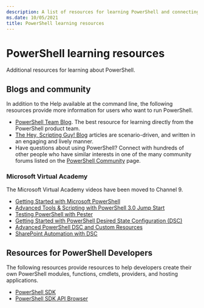 ```yaml
---
description: A list of resources for learning PowerShell and connecting with other PowerShell users.
ms.date: 10/05/2021
title: PowerShell learning resources
---
```

# PowerShell learning resources

Additional resources for learning about PowerShell.

## Blogs and community

In addition to the Help available at the command line, the following resources provide more
information for users who want to run PowerShell.

- [PowerShell Team Blog](https://devblogs.microsoft.com/powershell/). The best resource for learning
  directly from the PowerShell product team.
- [The Hey, Scripting Guy! Blog](https://devblogs.microsoft.com/scripting/) articles are
  scenario-driven, and written in an engaging and lively manner.
- Have questions about using PowerShell? Connect with hundreds of other people who have similar
  interests in one of the many community forums listed on the
  [PowerShell Community](/powershell/scripting/community/community-support) page.

### Microsoft Virtual Academy

The Microsoft Virtual Academy videos have been moved to Channel 9.

- [Getting Started with Microsoft PowerShell](https://channel9.msdn.com/Series/Getting-Started-with-Microsoft-PowerShell)
- [Advanced Tools & Scripting with PowerShell 3.0 Jump Start](https://channel9.msdn.com/Series/Advanced-Tools-and-Scripting-with-PowerShell-3.0-Jump-Start)
- [Testing PowerShell with Pester](https://channel9.msdn.com/Series/Testing-PowerShell-with-Pester)
- [Getting Started with PowerShell Desired State Configuration (DSC)](https://channel9.msdn.com/Series/Getting-Started-with-PowerShell-DSC)
- [Advanced PowerShell DSC and Custom Resources](https://channel9.msdn.com/Series/Advanced-PowerShell-DSC-and-Custom-Resources)
- [SharePoint Automation with DSC](https://channel9.msdn.com/Series/SharePoint-Automation-with-DSC)

## Resources for PowerShell Developers

The following resources provide resources to help developers create their own PowerShell modules,
functions, cmdlets, providers, and hosting applications.

- [PowerShell SDK](/powershell/scripting/developer/windows-powershell)
- [PowerShell SDK API Browser](/dotnet/api/system.management.automation)
